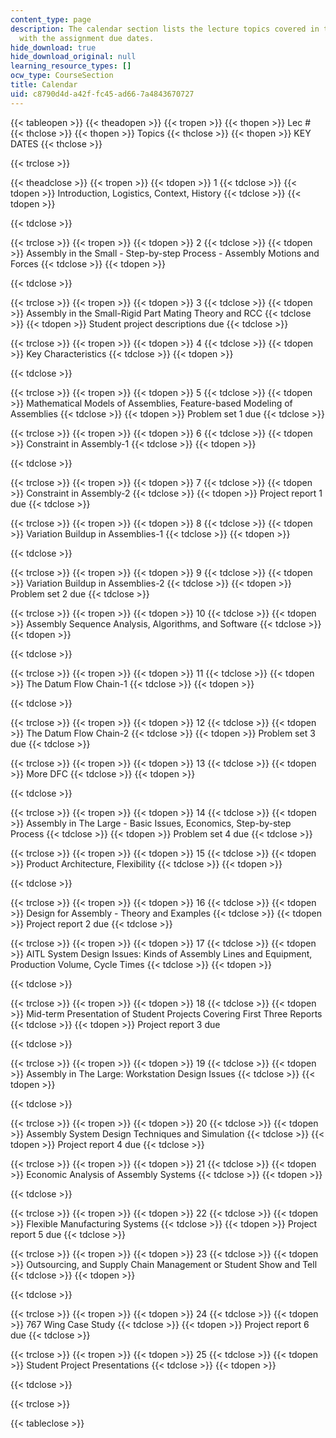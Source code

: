 ```yaml
---
content_type: page
description: The calendar section lists the lecture topics covered in the course along
  with the assignment due dates.
hide_download: true
hide_download_original: null
learning_resource_types: []
ocw_type: CourseSection
title: Calendar
uid: c8790d4d-a42f-fc45-ad66-7a4843670727
---
```


{{< tableopen >}}
{{< theadopen >}}
{{< tropen >}}
{{< thopen >}}
Lec #
{{< thclose >}}
{{< thopen >}}
Topics
{{< thclose >}}
{{< thopen >}}
KEY DATES
{{< thclose >}}

{{< trclose >}}

{{< theadclose >}}
{{< tropen >}}
{{< tdopen >}}
1
{{< tdclose >}}
{{< tdopen >}}
Introduction, Logistics, Context, History
{{< tdclose >}}
{{< tdopen >}}

{{< tdclose >}}

{{< trclose >}}
{{< tropen >}}
{{< tdopen >}}
2
{{< tdclose >}}
{{< tdopen >}}
Assembly in the Small - Step-by-step Process - Assembly Motions and Forces
{{< tdclose >}}
{{< tdopen >}}

{{< tdclose >}}

{{< trclose >}}
{{< tropen >}}
{{< tdopen >}}
3
{{< tdclose >}}
{{< tdopen >}}
Assembly in the Small-Rigid Part Mating Theory and RCC
{{< tdclose >}}
{{< tdopen >}}
Student project descriptions due
{{< tdclose >}}

{{< trclose >}}
{{< tropen >}}
{{< tdopen >}}
4
{{< tdclose >}}
{{< tdopen >}}
Key Characteristics
{{< tdclose >}}
{{< tdopen >}}

{{< tdclose >}}

{{< trclose >}}
{{< tropen >}}
{{< tdopen >}}
5
{{< tdclose >}}
{{< tdopen >}}
Mathematical Models of Assemblies, Feature-based Modeling of Assemblies
{{< tdclose >}}
{{< tdopen >}}
Problem set 1 due
{{< tdclose >}}

{{< trclose >}}
{{< tropen >}}
{{< tdopen >}}
6
{{< tdclose >}}
{{< tdopen >}}
Constraint in Assembly-1
{{< tdclose >}}
{{< tdopen >}}

{{< tdclose >}}

{{< trclose >}}
{{< tropen >}}
{{< tdopen >}}
7
{{< tdclose >}}
{{< tdopen >}}
Constraint in Assembly-2
{{< tdclose >}}
{{< tdopen >}}
Project report 1 due
{{< tdclose >}}

{{< trclose >}}
{{< tropen >}}
{{< tdopen >}}
8
{{< tdclose >}}
{{< tdopen >}}
Variation Buildup in Assemblies-1
{{< tdclose >}}
{{< tdopen >}}

{{< tdclose >}}

{{< trclose >}}
{{< tropen >}}
{{< tdopen >}}
9
{{< tdclose >}}
{{< tdopen >}}
Variation Buildup in Assemblies-2
{{< tdclose >}}
{{< tdopen >}}
Problem set 2 due
{{< tdclose >}}

{{< trclose >}}
{{< tropen >}}
{{< tdopen >}}
10
{{< tdclose >}}
{{< tdopen >}}
Assembly Sequence Analysis, Algorithms, and Software
{{< tdclose >}}
{{< tdopen >}}

{{< tdclose >}}

{{< trclose >}}
{{< tropen >}}
{{< tdopen >}}
11
{{< tdclose >}}
{{< tdopen >}}
The Datum Flow Chain-1
{{< tdclose >}}
{{< tdopen >}}

{{< tdclose >}}

{{< trclose >}}
{{< tropen >}}
{{< tdopen >}}
12
{{< tdclose >}}
{{< tdopen >}}
The Datum Flow Chain-2
{{< tdclose >}}
{{< tdopen >}}
Problem set 3 due
{{< tdclose >}}

{{< trclose >}}
{{< tropen >}}
{{< tdopen >}}
13
{{< tdclose >}}
{{< tdopen >}}
More DFC
{{< tdclose >}}
{{< tdopen >}}

{{< tdclose >}}

{{< trclose >}}
{{< tropen >}}
{{< tdopen >}}
14
{{< tdclose >}}
{{< tdopen >}}
Assembly in The Large - Basic Issues, Economics, Step-by-step Process
{{< tdclose >}}
{{< tdopen >}}
Problem set 4 due
{{< tdclose >}}

{{< trclose >}}
{{< tropen >}}
{{< tdopen >}}
15
{{< tdclose >}}
{{< tdopen >}}
Product Architecture, Flexibility
{{< tdclose >}}
{{< tdopen >}}

{{< tdclose >}}

{{< trclose >}}
{{< tropen >}}
{{< tdopen >}}
16
{{< tdclose >}}
{{< tdopen >}}
Design for Assembly - Theory and Examples
{{< tdclose >}}
{{< tdopen >}}
Project report 2 due
{{< tdclose >}}

{{< trclose >}}
{{< tropen >}}
{{< tdopen >}}
17
{{< tdclose >}}
{{< tdopen >}}
AITL System Design Issues: Kinds of Assembly Lines and Equipment, Production Volume, Cycle Times
{{< tdclose >}}
{{< tdopen >}}

{{< tdclose >}}

{{< trclose >}}
{{< tropen >}}
{{< tdopen >}}
18
{{< tdclose >}}
{{< tdopen >}}
Mid-term Presentation of Student Projects Covering First Three Reports
{{< tdclose >}}
{{< tdopen >}}
Project report 3 due  

{{< tdclose >}}

{{< trclose >}}
{{< tropen >}}
{{< tdopen >}}
19
{{< tdclose >}}
{{< tdopen >}}
Assembly in The Large: Workstation Design Issues
{{< tdclose >}}
{{< tdopen >}}

{{< tdclose >}}

{{< trclose >}}
{{< tropen >}}
{{< tdopen >}}
20
{{< tdclose >}}
{{< tdopen >}}
Assembly System Design Techniques and Simulation
{{< tdclose >}}
{{< tdopen >}}
Project report 4 due
{{< tdclose >}}

{{< trclose >}}
{{< tropen >}}
{{< tdopen >}}
21
{{< tdclose >}}
{{< tdopen >}}
Economic Analysis of Assembly Systems
{{< tdclose >}}
{{< tdopen >}}

{{< tdclose >}}

{{< trclose >}}
{{< tropen >}}
{{< tdopen >}}
22
{{< tdclose >}}
{{< tdopen >}}
Flexible Manufacturing Systems
{{< tdclose >}}
{{< tdopen >}}
Project report 5 due
{{< tdclose >}}

{{< trclose >}}
{{< tropen >}}
{{< tdopen >}}
23
{{< tdclose >}}
{{< tdopen >}}
Outsourcing, and Supply Chain Management or Student Show and Tell
{{< tdclose >}}
{{< tdopen >}}

{{< tdclose >}}

{{< trclose >}}
{{< tropen >}}
{{< tdopen >}}
24
{{< tdclose >}}
{{< tdopen >}}
767 Wing Case Study
{{< tdclose >}}
{{< tdopen >}}
Project report 6 due
{{< tdclose >}}

{{< trclose >}}
{{< tropen >}}
{{< tdopen >}}
25
{{< tdclose >}}
{{< tdopen >}}
Student Project Presentations
{{< tdclose >}}
{{< tdopen >}}

{{< tdclose >}}

{{< trclose >}}

{{< tableclose >}}